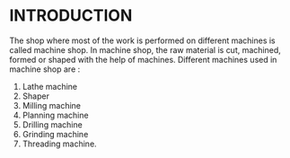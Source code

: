 # INTRODUCTION 

The shop where most of the work is performed on different machines is called machine shop. In machine shop, the raw material is cut, machined, formed or shaped with the help of machines. Different machines used in machine shop are : 

1. Lathe machine 
1. Shaper 
1. Milling machine 
1. Planning machine 
1. Drilling machine 
1. Grinding machine 
1. Threading machine.


